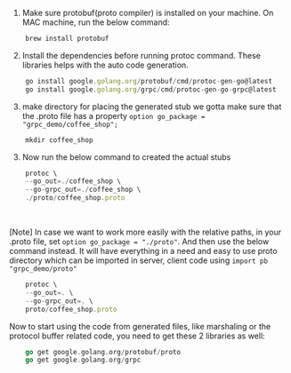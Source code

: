 1. Make sure protobuf(proto compiler) is installed on your machine. On MAC machine, run the below command:
```js
	brew install protobuf
```

2. Install the dependencies before running protoc command. These libraries helps with the auto code generation.
```js
    go install google.golang.org/protobuf/cmd/protoc-gen-go@latest
	go install google.golang.org/grpc/cmd/protoc-gen-go-grpc@latest
```

3. make directory for placing the generated stub
	we gotta make sure that the .proto file has a property `option go_package = "grpc_demo/coffee_shop";`
```js
    mkdir coffee_shop
```

3. Now run the below command to created the actual stubs
```js
	protoc \
	--go_out=./coffee_shop \
	--go-grpc_out=./coffee_shop \
	./proto/coffee_shop.proto
```

<br>

[Note] In case we want to work more easily with the relative paths, in your .proto file, set `option go_package = "./proto"`. And then use the below command instead. It will have everything in a need and easy to use proto directory which can be imported in server, client code using `import pb "grpc_demo/proto"`
```js
	protoc \
	--go_out=. \
	--go-grpc_out=. \
	proto/coffee_shop.proto
```

Now to start using the code from generated files, like marshaling or the protocol buffer related code, you need to get these 2 libraries as well:
```go
	go get google.golang.org/protobuf/proto
	go get google.golang.org/grpc
```
